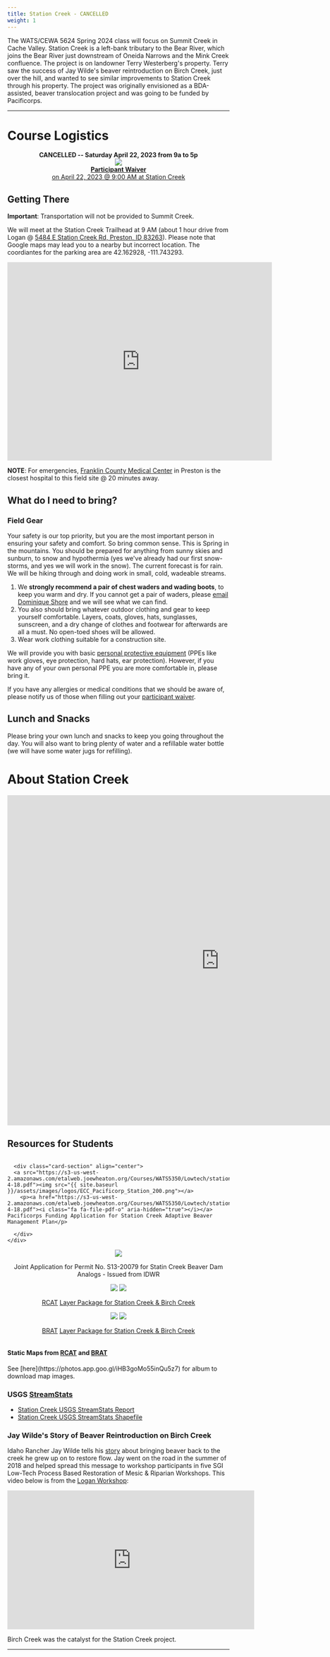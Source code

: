 ```yaml
---
title: Station Creek - CANCELLED
weight: 1
---
```


The WATS/CEWA 5624 Spring 2024 class will focus on Summit Creek in Cache Valley. Station Creek is a left-bank tributary to the Bear River, which joins the Bear River just downstream of Oneida Narrows and the Mink Creek confluence.  The project is on landowner Terry Westerberg's property. Terry saw the success of Jay Wilde's beaver reintroduction on Birch Creek, just over the hill, and wanted to see similar improvements to Station Creek through his property. The project was originally envisioned as a BDA-assisted, beaver translocation project and was going to be funded by Pacificorps.  

----
# Course Logistics

<div align="center"> <strong>CANCELLED -- Saturday April 22, 2023 from 9a to 5p</strong> </div>

 <div align="center">
    <a class="hollow button" href="https://forms.gle/YGaeh5YyDppFM5c8A" target="_blank"><img src="{{ site.baseurl }}/assets/images/logos/Restoration-PAIRED-05_Horizontal_BlueOnWhite.png"> <br> <b>Participant Waiver</b><br>on April 22, 2023 @ 9:00 AM at Station Creek </a>
  </div>

## Getting There

**Important**: Transportation will not be provided to Summit Creek. 

We will meet at the Station Creek Trailhead at 9 AM (about 1 hour drive from Logan @ [5484 E Station Creek Rd, Preston, ID 83263](https://goo.gl/maps/AREJd8KgYuKtzT5L9)). Please note that Google maps may lead you to a nearby but incorrect location. The coordiantes for the parking area are 42.162928, -111.743293. 

<div class="responsive-embed">
<iframe src="https://www.google.com/maps/embed?pb=!1m22!1m8!1m3!1d1043.7323966491258!2d-111.74409105148973!3d42.16294751243285!3m2!1i1024!2i768!4f13.1!4m11!3e0!4m5!1s0x87547e7defa84bed%3A0xfc404de6d664bd1c!2sUtah%20State%20University%2C%20Logan%2C%20UT%2084322!3m2!1d41.745160999999996!2d-111.8097425!4m3!3m2!1d42.1631947!2d-111.74338999999999!5e1!3m2!1sen!2sus!4v1680209194167!5m2!1sen!2sus" width="600" height="450" style="border:0;" allowfullscreen="" loading="lazy" referrerpolicy="no-referrer-when-downgrade"></iframe>
  </div>

**NOTE**: For emergencies, [Franklin County Medical Center](https://goo.gl/maps/JwSKpEargiSLRPMA6) in Preston is the closest hospital to this field site @ 20 minutes away.

## What do I need to bring? 

### Field Gear

Your safety is our top priority, but you are the most important person in ensuring your safety and comfort.  So bring common sense. This is Spring in the mountains. You should be prepared for anything from sunny skies and sunburn, to snow and hypothermia (yes we've already had our first snow-storms, and yes we will work in the snow).  The current forecast is for rain. We will be hiking through and doing work in small, cold, wadeable streams. 

1. We **strongly recommend a pair of chest waders and wading boots**, to keep you warm and dry. If you cannot get a pair of waders, please [email Dominique Shore](dominique.shore@usu.edu) and we will see what we can find. 
2. You also should bring whatever outdoor clothing and gear to keep yourself comfortable. Layers, coats, gloves, hats, sunglasses, sunscreen, and a dry change of clothes and footwear for afterwards are all a must. No open-toed shoes will be allowed.  
3. Wear work clothing suitable for a construction site. 

We will provide you with basic [personal protective equipment](https://lowtechpbr.restoration.usu.edu/workshops/2020/SGI/Modules/module5#d-logistics-equipment--safety) (PPEs like work gloves, eye protection, hard hats, ear protection). However, if you have any of your own personal PPE you are more comfortable in, please bring it. 

If you have any allergies or medical conditions that we should be aware of, please notify us of those when filling out your [participant waiver](https://forms.gle/YGaeh5YyDppFM5c8A). 

## Lunch and Snacks

Please bring your own lunch and snacks to keep you going throughout the day. You will also want to bring plenty of water and a refillable water bottle (we will have some water jugs for refilling).



# About Station Creek

<div class="responsive-embed">
<iframe src="https://docs.google.com/presentation/d/e/2PACX-1vQAjG4OzYOspwMcySZV1piDTWGBgPwj_yGfC_m5YLLGFmt8M6NAazomf6aeVZGBEYSVDD4l6nA-POIL/embed?start=false&loop=false&delayms=3000" frameborder="0" width="960" height="749" allowfullscreen="true" mozallowfullscreen="true" webkitallowfullscreen="true"></iframe>
</div>

## Resources for Students

<div class="row small-up-2 medium-up-4">
  <div class="column">
    <div class="card">

      <div class="card-section" align="center">
      <a src="https://s3-us-west-2.amazonaws.com/etalweb.joewheaton.org/Courses/WATS5350/Lowtech/station/BRAT/Anabranch+Solutions+ECC+Project+Application+10-4-18.pdf"><img src="{{ site.baseurl }}/assets/images/logos/ECC_Pacificorp_Station_200.png"></a>
        <p><a href="https://s3-us-west-2.amazonaws.com/etalweb.joewheaton.org/Courses/WATS5350/Lowtech/station/BRAT/Anabranch+Solutions+ECC+Project+Application+10-4-18.pdf"><i class="fa fa-file-pdf-o" aria-hidden="true"></i></a> Pacificorps Funding Application for Station Creek Adaptive Beaver Management Plan</p>
        
      </div>
    </div>
  </div>
  <div class="column">
    <div class="card">
       <div class="card-section" align="center">
       <a src="https://s3-us-west-2.amazonaws.com/etalweb.joewheaton.org/Courses/WATS5350/Lowtech/station/BRAT/Streambed_alteration_permit/IDWR/Permit+S13-20079.pdf"><img src="{{ site.baseurl }}/assets/images/logos/IDWR_Station_JointPermit_200.png"></a>
        <p><a href="https://s3-us-west-2.amazonaws.com/etalweb.joewheaton.org/Courses/WATS5350/Lowtech/station/BRAT/Streambed_alteration_permit/IDWR/Permit+S13-20079.pdf"><i class="fa fa-file-pdf-o" aria-hidden="true"></i></a> Joint Application for Permit No. S13-20079 for Statin Creek Beaver Dam Analogs - Issued from IDWR</p>
      </div>
    </div>
  </div>

  <div class="column">
    <div class="card">
       <div class="card-section" align="center">
       <a src="https://s3-us-west-2.amazonaws.com/etalweb.joewheaton.org/Courses/WATS5350/Lowtech/station/BRAT/BirchCreek_StationCreek_RCAT.lpk"><img src="{{ site.baseurl }}/assets/images/logos/Station_RCAT_RVD_200.png"></a>
       <a src="http://rcat.riverscapes.xyz"><img src="{{ site.baseurl }}/assets/images/logos/RCAT_Logo-200.png"></a>
        <p><a href="https://s3-us-west-2.amazonaws.com/etalweb.joewheaton.org/Courses/WATS5350/Lowtech/station/BRAT/BirchCreek_StationCreek_RCAT.lpk"><i class="fa fa-map" aria-hidden="true"></i></a> <a href="http://rcat.riverscapes.xyz">RCAT</a> <a href="https://s3-us-west-2.amazonaws.com/etalweb.joewheaton.org/Courses/WATS5350/Lowtech/station/BRAT/Middle_Bear_RCAT.lpk">Layer Package for Station Creek & Birch Creek</a></p>
      </div>
    </div>
    </div>
    <div class="column">
    <div class="card">
       <div class="card-section" align="center">
       <a src="https://s3-us-west-2.amazonaws.com/etalweb.joewheaton.org/Courses/WATS5350/Lowtech/station/BRAT/BirchCreek_StationCreek_BRAT.lpk"><img src="{{ site.baseurl }}/assets/images/logos/Station_BRAT_RVD_200.png"></a>
       <a src="http://brat.riverscapes.xyz"><img src="{{ site.baseurl }}/assets/images/logos/BRAT_Logo-200.png"></a>
        <p><a href="https://s3-us-west-2.amazonaws.com/etalweb.joewheaton.org/Courses/WATS5350/Lowtech/station/BRAT/BirchCreek_StationCreek_BRAT.lpk"><i class="fa fa-map" aria-hidden="true"></i></a> <a href="http://brat.riverscapes.xyz">BRAT</a> <a href="https://s3-us-west-2.amazonaws.com/etalweb.joewheaton.org/Courses/WATS5350/Lowtech/station/BRAT/BirchCreek_StationCreek_BRAT.lpk">Layer Package for Station Creek & Birch Creek</a></p>
      </div>
    </div>

  </div>


</div>

#### Static Maps from [RCAT](http://rcat.riverscapes.xyz) and [BRAT](http://brat.riverscapes.xyz)

<div class="responsive-embed">
<script src="https://cdn.jsdelivr.net/npm/publicalbum@latest/embed-ui.min.js" async></script>
<div class="pa-carousel-widget" style="width:640px; height:480px; display:none;"
  data-link="https://photos.app.goo.gl/iHB3goMo55inQu5z7"
  data-title="Station Creek &amp; Birch Creek Maps"
  data-description="12 new photos added to shared album">
  <img data-src="https://lh3.googleusercontent.com/nvFWhuw4eptnF7mqY4uQvNeXr-xYCvVyshulw7-ldGvmX5gj1rwHeRgVShCKiygC_JpAz60jJNMhtMAWoqCpU4Z8VFOJ4_eCda0W5u8CD3tvWGrMDPRhXODzFP39RofvSRS4mLyu2Ts=w1920-h1080" src="" alt="" />
  <img data-src="https://lh3.googleusercontent.com/WYYs7MsxaKgRezfFVW4FiGGzQY56cYyez4P5cc8VoCfHFxm3VccGBCJg3o05QZnqWrdZ_UdyYPVI2Z2jImpLg0lk5OIDAFFYgjRWEibjZcaAudUtydlg-8hIwuY2CnSe2vi_wVLQcfw=w1920-h1080" src="" alt="" />
  <img data-src="https://lh3.googleusercontent.com/bgQpf7ewbeFSnI7M5iPaTNAQfOaCM_70WeOGaVBEj30CzfSYCnfZnK9o6juzdsxCogAEosCpgbtvgRtlsAp9aPLKkAxojw24PhGqrQtCU7Xxt690U7AmhUCXQKHVOzmcCRDFhjiTNkU=w1920-h1080" src="" alt="" />
  <img data-src="https://lh3.googleusercontent.com/SmXqqCsYiiKT58vC7aRMMhpCMSuw0QWaIAS5RserVaXtbW-T-BKSAfxfvH_3bM7Zom3Qw5qep4Fa-XfFLQI-cLXII0g-ODLa6LjVJ-nssgIfUdLl8n9M5AucZSCbIpLAKwr6Zt18Qxo=w1920-h1080" src="" alt="" />
  <img data-src="https://lh3.googleusercontent.com/iNWEtwq7pUSG1pK3ik5gfHLYD3dATQ9Jsi6qR97uQD5OZBSTm78BFCskFMq-pC-0jLdmcGOWyAGzxOw5qMQjpHq1ZF4kMuvQuJEKyvO90wywAgG_iK3FAZdzPBiKJO2QV8s7BQ0zSVk=w1920-h1080" src="" alt="" />
  <img data-src="https://lh3.googleusercontent.com/Y4m_uXQ_f1uCmivVmNHdq33XyItHUHfYK_ohgFjxIXHC9k1rd_wa1O-RLQ7ZOzRytzwREWAykYkqA7dFmNr7x2Slvlw8_qHni2AnkZF0Uj3d79FMS19XDf15iRiwTKVEULiNi8DgwVs=w1920-h1080" src="" alt="" />
  <img data-src="https://lh3.googleusercontent.com/pBDUWy_rS1uXp-TspSYpRmgFNCZSowf9_pmFIQYO3U5IQtXwX8gJSSBFG-F2xNcdJmT0HvlZiGRIfk2amab7n4vNKfAhj0ryMNARHWPMnk1zdKonwhlvEZHDTf7GubfNTL-YQg_SzuY=w1920-h1080" src="" alt="" />
  <img data-src="https://lh3.googleusercontent.com/wrW75XDU6RSJwQbrgwzTMJL3cdCVTEWCZjtK3xDPpXt8KCPzCpo-AkyPySTXVomntu0g9pnl3SrOBKqaNUtluQ2XzyljFHiud0PHYwcfJWHnvhQvbHAkyztaZxVErPrZcLz0Y2mmWdw=w1920-h1080" src="" alt="" />
  <img data-src="https://lh3.googleusercontent.com/D99XBp61kNf-2yEBLWy9KBYkFnHRfleIFxvqEGe5q4vazarBx163i2bEjfQfG6rtrdQsrnMH8SnMBgx3UQV60RoupdTeCh2p8YJpmgNCfKN6Mv_Twgn3roJtb1ARYxBlcm3jJA-DnZ8=w1920-h1080" src="" alt="" />
  <img data-src="https://lh3.googleusercontent.com/UNH_8mPdx9X7HE05Mnd34z1Xa1t0sI29AtE2bGkPMDUn59u4ZkLc6NS8EiPqxLAgaoNtswpmbIdFQZid6SAsJ_l4QVqLXptlw6uNixQyfxqTEsSoVZ12hs2reibBoCyqZoNmEm-u8eA=w1920-h1080" src="" alt="" />
  <img data-src="https://lh3.googleusercontent.com/GO1aDctOxp0scN771mCa21oCpiS88tow2-8UOnK2iGkQ7LGe0xb_h5uTRxI684nOYUe-ouI3pemVdbEj4rijGrbgWbakFxS3fUT8OZbhSJVwdEXRJxdEXz1n7ND49HXuxuvNfX1cuGM=w1920-h1080" src="" alt="" />
  <img data-src="https://lh3.googleusercontent.com/UgxkUQP0i0D2UiFhP5VkCjOWmKbpL_qAW9u59UIQzk7ysHFtJwpkrdQ3YEQLGpKa2PfaJlidBlD6uxYrQil7PEA-tF9qmPwWLOuc3ciF4XidifYvWmOY-15zM83UN28ncK6dQzsbNBA=w1920-h1080" src="" alt="" />
</div>
</div>
See [here](https://photos.app.goo.gl/iHB3goMo55inQu5z7) for album to download map images.



### USGS [StreamStats](https://streamstats.usgs.gov/ss/)
- <i class="fa fa-file-pdf-o" aria-hidden="true"></i> [Station Creek USGS StreamStats Report](https://s3-us-west-2.amazonaws.com/etalweb.joewheaton.org/Courses/WATS5350/Lowtech/station/StationCreekStreamStats.pdf)
- <i class="fa fa-map" aria-hidden="true"></i> [Station Creek USGS StreamStats Shapefile](https://s3-us-west-2.amazonaws.com/etalweb.joewheaton.org/Courses/WATS5350/Lowtech/station/StationCk_USGS_SS_Shapefile.zip)


### Jay Wilde's Story of Beaver Reintroduction on Birch Creek
<a class="float-left" src="{{ site.baseurl }}/assets/images/people/Wilde_round.png"></a>
Idaho Rancher Jay Wilde tells his [story](https://s3-us-west-2.amazonaws.com/etalweb.joewheaton.org/Workshops/CheapCheerful/2018/NRCS/Idaho/Lectures/2018_IdahoNRCS_Wilde_BirchCreek.pdf) about bringing beaver back to the creek he grew up on to restore flow.  Jay went on the road in the summer of 2018 and helped spread this message to workshop participants in five SGI Low-Tech Process Based Restoration of Mesic & Riparian Workshops. This video below is from the [Logan Workshop](http://beaver.joewheaton.org/logan-workshop-materials.html):

<div class="responsive-embed">
<iframe width="560" height="315" src="https://www.youtube.com/embed/4j6R1JxG8M8" frameborder="0" allow="accelerometer; autoplay; encrypted-media; gyroscope; picture-in-picture" allowfullscreen></iframe>
</div>

Birch Creek was the catalyst for the Station Creek project.

----
